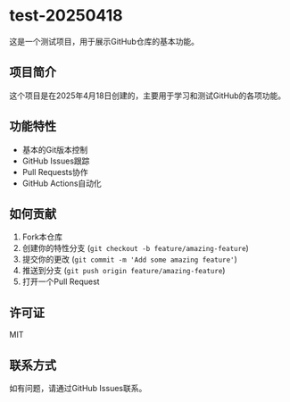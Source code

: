 # test-20250418

这是一个测试项目，用于展示GitHub仓库的基本功能。

## 项目简介

这个项目是在2025年4月18日创建的，主要用于学习和测试GitHub的各项功能。

## 功能特性

- 基本的Git版本控制
- GitHub Issues跟踪
- Pull Requests协作
- GitHub Actions自动化

## 如何贡献

1. Fork本仓库
2. 创建你的特性分支 (`git checkout -b feature/amazing-feature`)
3. 提交你的更改 (`git commit -m 'Add some amazing feature'`)
4. 推送到分支 (`git push origin feature/amazing-feature`)
5. 打开一个Pull Request

## 许可证

MIT

## 联系方式

如有问题，请通过GitHub Issues联系。